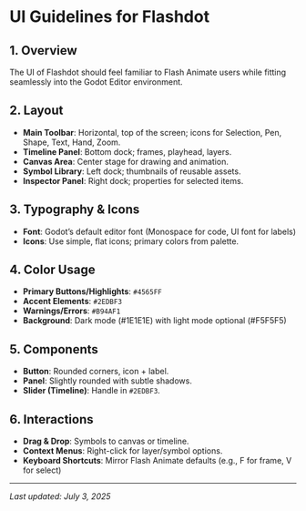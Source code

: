 # UI Guidelines for Flashdot

## 1. Overview
The UI of Flashdot should feel familiar to Flash Animate users while fitting seamlessly into the Godot Editor environment.

## 2. Layout
- **Main Toolbar**: Horizontal, top of the screen; icons for Selection, Pen, Shape, Text, Hand, Zoom.  
- **Timeline Panel**: Bottom dock; frames, playhead, layers.  
- **Canvas Area**: Center stage for drawing and animation.  
- **Symbol Library**: Left dock; thumbnails of reusable assets.  
- **Inspector Panel**: Right dock; properties for selected items.  

## 3. Typography & Icons
- **Font**: Godot’s default editor font (Monospace for code, UI font for labels)  
- **Icons**: Use simple, flat icons; primary colors from palette.  

## 4. Color Usage
- **Primary Buttons/Highlights**: `#4565FF`  
- **Accent Elements**: `#2EDBF3`  
- **Warnings/Errors**: `#B94AF1`  
- **Background**: Dark mode (#1E1E1E) with light mode optional (#F5F5F5)  

## 5. Components
- **Button**: Rounded corners, icon + label.  
- **Panel**: Slightly rounded with subtle shadows.  
- **Slider (Timeline)**: Handle in `#2EDBF3`.  

## 6. Interactions
- **Drag & Drop**: Symbols to canvas or timeline.  
- **Context Menus**: Right-click for layer/symbol options.  
- **Keyboard Shortcuts**: Mirror Flash Animate defaults (e.g., F for frame, V for select)

---
_Last updated: July 3, 2025_
